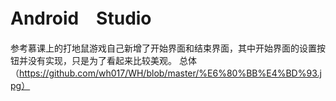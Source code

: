 # Android　Studio
参考慕课上的打地鼠游戏自己新增了开始界面和结束界面，其中开始界面的设置按钮并没有实现，只是为了看起来比较美观。
总体（https://github.com/wh017/WH/blob/master/%E6%80%BB%E4%BD%93.jpg）
